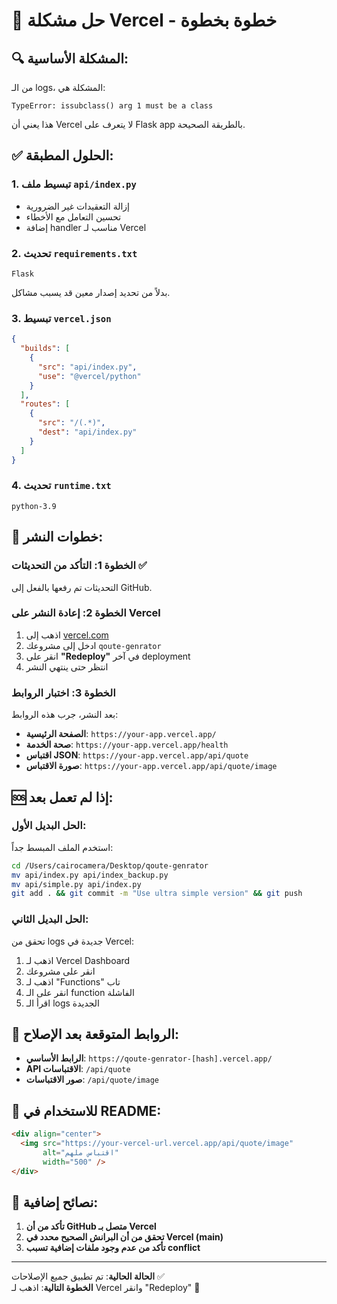 # 🚀 حل مشكلة Vercel - خطوة بخطوة

## 🔍 **المشكلة الأساسية:**
من الـ logs، المشكلة هي:
```
TypeError: issubclass() arg 1 must be a class
```

هذا يعني أن Vercel لا يتعرف على Flask app بالطريقة الصحيحة.

## ✅ **الحلول المطبقة:**

### 1. **تبسيط ملف `api/index.py`**
- إزالة التعقيدات غير الضرورية
- تحسين التعامل مع الأخطاء
- إضافة handler مناسب لـ Vercel

### 2. **تحديث `requirements.txt`**
```
Flask
```
بدلاً من تحديد إصدار معين قد يسبب مشاكل.

### 3. **تبسيط `vercel.json`**
```json
{
  "builds": [
    {
      "src": "api/index.py",
      "use": "@vercel/python"
    }
  ],
  "routes": [
    {
      "src": "/(.*)",
      "dest": "api/index.py"
    }
  ]
}
```

### 4. **تحديث `runtime.txt`**
```
python-3.9
```

## 🚀 **خطوات النشر:**

### الخطوة 1: التأكد من التحديثات ✅
التحديثات تم رفعها بالفعل إلى GitHub.

### الخطوة 2: إعادة النشر على Vercel
1. اذهب إلى [vercel.com](https://vercel.com)
2. ادخل إلى مشروعك `qoute-genrator`
3. انقر على **"Redeploy"** في آخر deployment
4. انتظر حتى ينتهي النشر

### الخطوة 3: اختبار الروابط
بعد النشر، جرب هذه الروابط:

- **الصفحة الرئيسية**: `https://your-app.vercel.app/`
- **صحة الخدمة**: `https://your-app.vercel.app/health`
- **اقتباس JSON**: `https://your-app.vercel.app/api/quote`
- **صورة الاقتباس**: `https://your-app.vercel.app/api/quote/image`

## 🆘 **إذا لم تعمل بعد:**

### الحل البديل الأول:
استخدم الملف المبسط جداً:

```bash
cd /Users/cairocamera/Desktop/qoute-genrator
mv api/index.py api/index_backup.py
mv api/simple.py api/index.py
git add . && git commit -m "Use ultra simple version" && git push
```

### الحل البديل الثاني:
تحقق من logs جديدة في Vercel:
1. اذهب لـ Vercel Dashboard
2. انقر على مشروعك
3. اذهب لـ "Functions" تاب
4. انقر على الـ function الفاشلة
5. اقرأ الـ logs الجديدة

## 🎯 **الروابط المتوقعة بعد الإصلاح:**

- **الرابط الأساسي**: `https://qoute-genrator-[hash].vercel.app/`
- **API الاقتباسات**: `/api/quote`
- **صور الاقتباسات**: `/api/quote/image`

## 📝 **للاستخدام في README:**

```markdown
<div align="center">
  <img src="https://your-vercel-url.vercel.app/api/quote/image" 
       alt="اقتباس ملهم" 
       width="500" />
</div>
```

## 🔧 **نصائح إضافية:**

1. **تأكد من أن GitHub متصل بـ Vercel**
2. **تحقق من أن البرانش الصحيح محدد في Vercel (main)**
3. **تأكد من عدم وجود ملفات إضافية تسبب conflict**

---

**الحالة الحالية**: تم تطبيق جميع الإصلاحات ✅  
**الخطوة التالية**: اذهب لـ Vercel وانقر "Redeploy" 🚀
